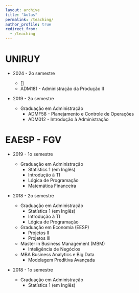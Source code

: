 ```yaml
---
layout: archive
title: "Aulas"
permalink: /teaching/
author_profile: true
redirect_from:
  - /teaching
---
```


UNIRUY
======
* 2024 - 2o semestre
    * []
    * ADM181 - Administração da Produção II

* 2019 - 2o semestre
  * Graduação em Administração
    * ADMF58 - Planejamento e Controle de Operações
    * ADM012 - Introdução à Administração

EAESP - FGV
======

* 2019 - 1o semestre
  * Graduação em Administração
    * Statístics 1 (em Inglês)
    * Introdução à TI
    * Lógica de Programação
    * Matemática Financeira    
    
* 2018 - 2o semestre
  * Graduação em Administração
    * Statístics 1 (em Inglês)
    * Introdução à TI
    * Lógica de Programação
  * Graduação em Economia (EESP)
    * Projetos II
    * Projetos III
  * Master in Business Management (MBM)
    * Inteligência de Negócios
  * MBA Business Analytics e Big Data
    * Modelagem Preditiva Avançada 
    
* 2018 - 1o semestre
  * Graduação em Administração
    * Statístics 1 (em Inglês)

